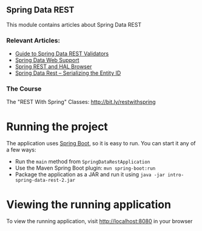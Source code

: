 ## Spring Data REST

This module contains articles about Spring Data REST

### Relevant Articles:
- [Guide to Spring Data REST Validators](https://www.baeldung.com/spring-data-rest-validators)
- [Spring Data Web Support](https://www.baeldung.com/spring-data-web-support)
- [Spring REST and HAL Browser](https://www.baeldung.com/spring-rest-hal)
- [Spring Data Rest – Serializing the Entity ID](https://www.baeldung.com/spring-data-rest-serialize-entity-id)

### The Course
The "REST With Spring" Classes: http://bit.ly/restwithspring

# Running the project
The application uses [Spring Boot](http://projects.spring.io/spring-boot/), so it is easy to run. You can start it any of a few ways:
* Run the `main` method from `SpringDataRestApplication`
* Use the Maven Spring Boot plugin: `mvn spring-boot:run`
* Package the application as a JAR and run it using `java -jar intro-spring-data-rest-2.jar`

# Viewing the running application
To view the running application, visit [http://localhost:8080](http://localhost:8080) in your browser
